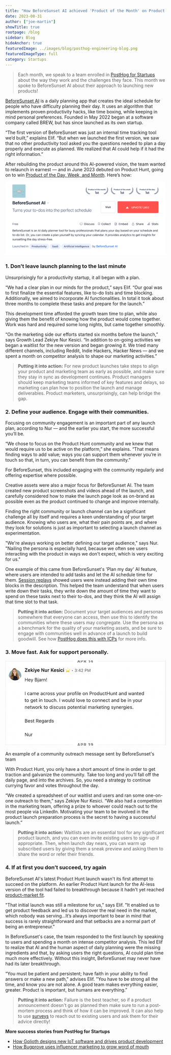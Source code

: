 ```yaml
---
title: "How BeforeSunset AI achieved 'Product of the Month' on Product Hunt"
date: 2023-08-31
author: ["joe-martin"]
showTitle: true
rootpage: /blog
sidebar: Blog
hideAnchor: true
featuredImage: ../images/blog/posthog-engineering-blog.png
featuredImageType: full
category: Startups
---
```


> Each month, we speak to a team enrolled in [PostHog for Startups](/startups) about the way they work and the challenges they face. This month we spoke to BeforeSunset AI about their approach to launching new products!

[BeforeSunset AI](https://www.beforesunset.ai/) is a daily planning app that creates the ideal schedule for people who have difficulty planning their day. It uses an algorithm that implements proven productivity hacks, like time boxing,  while keeping in mind personal preferences. Founded in May 2022 began at a software company called BREW, but has since launched as its own startup.

“The first version of BeforeSunset was just an internal time tracking tool we’d built,” explains Elif. “But when we launched the first version, we saw that no other productivity tool asked you the questions needed to plan a day properly and execute as planned. We realized that AI could help if it had the right information.”

After rebuilding the product around this AI-powered vision, the team wanted to relaunch in earnest — and in June 2023 debuted on Product Hunt, going on to win [Product of the Day, Week, and Month](https://www.producthunt.com/products/beforesunset). Here’s how:

![BeforeSunset AI Launch on Product Hunt](../images/blog/before-sunset-ai.png)

### 1. Don't leave launch planning to the last minute

Unsurprisingly for a productivity startup, it all began with a plan.

“We had a clear plan in our minds for the product,” says Elif. “Our goal was to first finalize the essential features, like to-do lists and time blocking. Additionally, we aimed to incorporate AI functionalities. In total it took about three months to complete these tasks and prepare for the launch.”

This development time afforded the growth team time to plan, while also giving them the benefit of knowing how the product would come together. Work was hard and required some long nights, but came together smoothly. 

“On the marketing side our efforts started six months before the launch,” says Growth Lead Zekiye Nur Kesici. “In addition to on-going activities we began a waitlist for the new version and began growing it. We tried many different channels, including Reddit, Indie Hackers, Hacker News — and we spent a month on competitor analysis to shape our marketing activities.”

> **Putting it into action:** For new product launches take steps to align your product and marketing team as early as possible, and make sure they stay in sync as development continues. Product managers should keep marketing teams informed of key features and delays, so marketing can plan how to position the launch and manage deliverables. Product marketers, unsurprisingly, can help bridge the gap. 

### 2. Define your audience. Engage with their communities.

Focusing on community engagement is an important part of any launch plan, according to Nur — and the earlier you start, the more successful you’ll be. 

“We chose to focus on the Product Hunt community and we knew that would require us to be active on the platform,” she explains. “That means finding ways to add value; ways you can support them whenever you’re in touch so that, in turn, you can benefit from the community.”

For BeforeSunset, this included engaging with the community regularly and offering expertise where possible. 

Creative assets were also a major focus for BeforeSunset AI. The team created new product screenshots and videos ahead of the launch, and carefully considered how to make the launch page look as on-brand as possible even as the product continued to change and improve internally.

Finding the right community or launch channel can be a significant challenge all by itself and requires a keen understanding of your target audience. Knowing who users are, what their pain points are, and where they look for solutions is just as important to selecting a launch channel as experimentation.

"We're always working on better defining our target audience," says Nur. "Nailing the persona is especially hard, because we often see users interacting with the product in ways we don't expect, which is very exciting for us."

One example of this came from BeforeSunset's 'Plan my day' AI feature, where users are intended to add tasks and let the AI schedule time for them. [Session replays](/session-replay) showed users were instead adding their own time blocks in the description. This helped the team understand that when users write down their tasks, they write down the amount of time they want to spend on these tasks next to their to-dos, and they think the AI will assign that time slot to that task.

> **Putting it into action:** Document your target audiences and personas somewhere that everyone can access, then use this to identify the communities where these users may congregate. Use the persona as a benchmark for the quality of your marketing assets, and be sure to engage with communities well in advance of a launch to build goodwill. See how [PostHog does this with ICPs](/blog/creating-ideal-customer-profile) for more info. 

### 3. Move fast. Ask for support personally.

![BeforeSunset AI outreach](../images/blog/before-sunset-outreach.png)
<Caption>An example of a community outreach message sent by BeforeSunset's team</Caption>

With Product Hunt, you only have a short amount of time in order to get traction and galvanize the community. Take too long and you’ll fall off the daily page, and into the archives. So, you need a strategy to continue currying favor and votes throughout the day.

“We created a spreadsheet of our waitlist and users and ran some one-on-one outreach to them,” says Zekiye Nur Kesici. “We also had a competition in the marketing team, offering a prize to whoever could reach out to the most people via LinkedIn. Motivating your team to be involved in the product launch preparation process is the secret to having a successful launch.”

> **Putting it into action:** Waitlists are an essential tool for any significant product launch, and you can even invite existing users to sign-up if appropriate. Then, when launch day nears, you can warm up subscribed users by giving them a sneak preview and asking them to share the word or refer their friends. 

### 4. If at first you don’t succeed, try again

BeforeSunset AI's latest Product Hunt launch wasn't its first attempt to succeed on the platform. An earlier Product Hunt launch for the AI-less version of the tool had failed to breakthrough because it hadn't yet reached [product-market fit](/blog/product-market-fit-game).

"That initial launch was still a milestone for us," says Elif. "It enabled us to get product feedback and led us to discover the real need in the market, which nobody was serving...It’s always important to bear in mind that success is rarely straightforward and that setbacks are a normal part of being an entrepreneur."

In BeforeSunset's case, the team responded to the first launch by speaking to users and spending a month on intense competitor analysis. This led Elif to realize that AI and the human aspect of daily planning were the missing ingredients and that, by asking users the right questions, AI could plan time much more effectively. Without this insight, BeforeSunset may never have had its later breakthrough. 

“You must be patient and persistent; have faith in your ability to find answers or make a new path," advises Elif. "You have to be strong all the time, and know you are not alone. A good team makes everything easier, greater. Product is important, but humans are everything.”

> **Putting it into action:** Failure is the best teacher, so if a product announcement doesn't go as planned then make sure to run a post-mortem process and think of how it can be improved. It can also help to use [surveys](/docs/surveys/manuals) to reach out to existing users and ask them for their advice directly!

**More success stories from PostHog for Startups**
- [How Golioth designs new IoT software and drives product development](/spotlights/startup-golioth)
- [How Bugprove uses influencer marketing to grow word of mouth](/spotlights/startup-bugprove)
